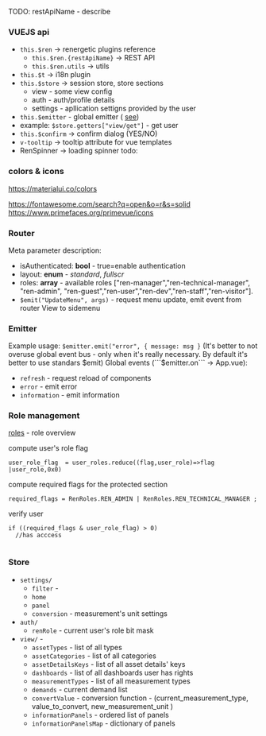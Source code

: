 TODO: restApiName - describe
### VUEJS api
* `this.$ren` -> renergetic plugins reference
  * `this.$ren.{restApiName}` -> REST API
  * `this.$ren.utils` -> utils
* `this.$t` -> i18n plugin
* `this.$store` -> session store, store sections
  * view - some view config
  * auth - auth/profile details
  * settings - apllication settigns provided by the user
* `this.$emitter` - global emitter ( [see](#emitter))
* 
  example: `$store.getters["view/get"]` - get user
* `this.$confirm` -> confirm dialog (YES/NO)
* `v-tooltip`  -> tooltip attribute for vue templates
*  RenSpinner -> loading spinner todo:

### colors & icons
https://materialui.co/colors

https://fontawesome.com/search?q=open&o=r&s=solid
https://www.primefaces.org/primevue/icons

### Router
Meta parameter description:
* isAuthenticated: **bool** - true=enable authentication
* layout: **enum** - *standard*, *fullscr*
* roles: **array** - available roles ["ren-manager","ren-technical-manager", "ren-admin", "ren-guest","ren-user","ren-dev","ren-staff","ren-visitor"]. 
* ```$emit("UpdateMenu", args)``` - request menu update, emit event from router View to sidemenu  

### Emitter
Example usage: ```$emitter.emit("error", { message: msg }```
(It's better to not overuse global event bus - only when it's really necessary. By default it's better to use standars $emit)
Global events (```$emitter.on``` -> App.vue):
* ```refresh``` - request reload of components
* ```error``` - emit error
* ```information``` - emit information



### Role management
[roles](roles.xlsx) - role overview
  
compute user's role flag

```
user_role_flag  = user_roles.reduce((flag,user_role)=>flag |user_role,0x0)
```
compute required flags for the protected section
```
required_flags = RenRoles.REN_ADMIN | RenRoles.REN_TECHNICAL_MANAGER ;
```
verify user
```
if ((required_flags & user_role_flag) > 0)
  //has acccess
  
```

### Store

* ```settings/```
  * ```filter``` - 
  * ```home```
  * ```panel```
  * ```conversion``` - measurement's unit settings
* ```auth/```
  * ```renRole``` - current user's role bit mask
* ```view/``` - 
  * ```assetTypes``` - list of all types
  * ```assetCategories```  - list of all categories
  * ```assetDetailsKeys``` - list of all asset details' keys
  * ```dashboards``` - list of all dashboards user has rights
  * ```measurementTypes``` - list of all measurement types
  * ```demands``` - current demand list
  * ```convertValue``` - conversion function - (current_measurement_type, value_to_convert, new_measurement_unit ) 
  * ```informationPanels``` - ordered list of panels 
  * ```informationPanelsMap``` - dictionary of panels
